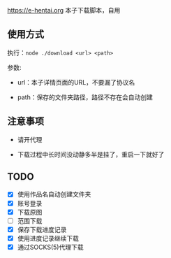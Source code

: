 <https://e-hentai.org> 本子下载脚本，自用

## 使用方式

执行：`node ./download <url> <path>`

参数:

- url：本子详情页面的URL，不要漏了协议名

- path：保存的文件夹路径，路径不存在会自动创建

## 注意事项

- 请开代理

- 下载过程中长时间没动静多半是挂了，重启一下就好了

## TODO

- [x] 使用作品名自动创建文件夹
- [x] 账号登录
- [x] 下载原图
- [ ] 范围下载
- [x] 保存下载进度记录
- [x] 使用进度记录继续下载
- [x] 通过SOCKS(5)代理下载